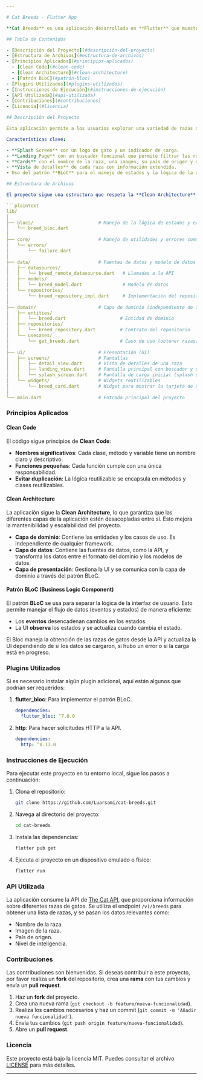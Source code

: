 ```yaml
---

# Cat Breeds - Flutter App

**Cat Breeds** es una aplicación desarrollada en **Flutter** que muestra una lista de razas de gatos obtenida de [The Cat API](https://developers.thecatapi.com/). La aplicación sigue principios de **Clean Code**, **Clean Architecture** y utiliza el patrón de diseño **BLoC** (Business Logic Component) para gestionar los estados y eventos de la aplicación.

## Tabla de Contenidos

- [Descripción del Proyecto](#descripción-del-proyecto)
- [Estructura de Archivos](#estructura-de-archivos)
- [Principios Aplicados](#principios-aplicados)
  - [Clean Code](#clean-code)
  - [Clean Architecture](#clean-architecture)
  - [Patrón BLoC](#patrón-bloc)
- [Plugins Utilizados](#plugins-utilizados)
- [Instrucciones de Ejecución](#instrucciones-de-ejecución)
- [API Utilizada](#api-utilizada)
- [Contribuciones](#contribuciones)
- [Licencia](#licencia)

## Descripción del Proyecto

Esta aplicación permite a los usuarios explorar una variedad de razas de gatos, filtrarlas mediante un buscador y acceder a información detallada de cada raza, incluyendo su país de origen, nivel de inteligencia y una descripción completa.

Características clave:

- **Splash Screen** con un logo de gato y un indicador de carga.
- **Landing Page** con un buscador funcional que permite filtrar las razas de gatos por nombre.
- **Cards** con el nombre de la raza, una imagen, su país de origen y nivel de inteligencia.
- **Vista de detalles** de cada raza con información extendida.
- Uso del patrón **BLoC** para el manejo de estados y la lógica de la aplicación.

## Estructura de Archivos

El proyecto sigue una estructura que respeta la **Clean Architecture**. A continuación, se presenta un desglose de las carpetas y archivos principales:

```plaintext
lib/
│
├── blocs/                        # Manejo de la lógica de estados y eventos con BLoC
│   └── breed_bloc.dart
│
├── core/                         # Manejo de utilidades y errores comunes
│   └── errors/
│       └── failure.dart
│
├── data/                         # Fuentes de datos y modelo de datos
│   ├── datasources/
│   │   └── breed_remote_datasource.dart   # Llamadas a la API
│   ├── models/
│   │   └── breed_model.dart               # Modelo de datos
│   └── repositories/
│       └── breed_repository_impl.dart     # Implementación del repositorio
│
├── domain/                       # Capa de dominio (independiente de frameworks)
│   ├── entities/
│   │   └── breed.dart                    # Entidad de dominio
│   ├── repositories/
│   │   └── breed_repository.dart         # Contrato del repositorio
│   └── usecases/
│       └── get_breeds.dart               # Caso de uso (obtener razas)
│
├── ui/                           # Presentación (UI)
│   ├── screens/                  # Pantallas
│   │   ├── detail_view.dart      # Vista de detalles de una raza
│   │   ├── landing_view.dart     # Pantalla principal con buscador y cards
│   │   └── splash_screen.dart    # Pantalla de carga inicial (splash screen)
│   └── widgets/                  # Widgets reutilizables
│       └── breed_card.dart       # Widget para mostrar la tarjeta de una raza
│
└── main.dart                     # Entrada principal del proyecto
```

### Principios Aplicados

#### Clean Code

El código sigue principios de **Clean Code**:

- **Nombres significativos**: Cada clase, método y variable tiene un nombre claro y descriptivo.
- **Funciones pequeñas**: Cada función cumple con una única responsabilidad.
- **Evitar duplicación**: La lógica reutilizable se encapsula en métodos y clases reutilizables.

#### Clean Architecture

La aplicación sigue la **Clean Architecture**, lo que garantiza que las diferentes capas de la aplicación estén desacopladas entre sí. Esto mejora la mantenibilidad y escalabilidad del proyecto.

- **Capa de dominio**: Contiene las entidades y los casos de uso. Es independiente de cualquier framework.
- **Capa de datos**: Contiene las fuentes de datos, como la API, y transforma los datos entre el formato del dominio y los modelos de datos.
- **Capa de presentación**: Gestiona la UI y se comunica con la capa de dominio a través del patrón BLoC.

#### Patrón BLoC (Business Logic Component)

El patrón **BLoC** se usa para separar la lógica de la interfaz de usuario. Esto permite manejar el flujo de datos (eventos y estados) de manera eficiente:

- Los **eventos** desencadenan cambios en los estados.
- La UI **observa** los estados y se actualiza cuando cambia el estado.

El Bloc maneja la obtención de las razas de gatos desde la API y actualiza la UI dependiendo de si los datos se cargaron, si hubo un error o si la carga está en progreso.

### Plugins Utilizados

Si es necesario instalar algún plugin adicional, aquí están algunos que podrían ser requeridos:

1. **flutter_bloc**: Para implementar el patrón BLoC.

   ```yaml
   dependencies:
     flutter_bloc: ^7.0.0
   ```

2. **http**: Para hacer solicitudes HTTP a la API.

   ```yaml
   dependencies:
     http: ^0.13.0
   ```

### Instrucciones de Ejecución

Para ejecutar este proyecto en tu entorno local, sigue los pasos a continuación:

1. Clona el repositorio:

   ```bash
   git clone https://github.com/Luarsami/cat-breeds.git
   ```

2. Navega al directorio del proyecto:

   ```bash
   cd cat-breeds
   ```

3. Instala las dependencias:

   ```bash
   flutter pub get
   ```

4. Ejecuta el proyecto en un dispositivo emulado o físico:

   ```bash
   flutter run
   ```

### API Utilizada

La aplicación consume la API de [The Cat API](https://developers.thecatapi.com/), que proporciona información sobre diferentes razas de gatos. Se utiliza el endpoint `/v1/breeds` para obtener una lista de razas, y se pasan los datos relevantes como:

- Nombre de la raza.
- Imagen de la raza.
- País de origen.
- Nivel de inteligencia.

### Contribuciones

Las contribuciones son bienvenidas. Si deseas contribuir a este proyecto, por favor realiza un **fork** del repositorio, crea una **rama** con tus cambios y envía un **pull request**.

1. Haz un **fork** del proyecto.
2. Crea una nueva rama (`git checkout -b feature/nueva-funcionalidad`).
3. Realiza los cambios necesarios y haz un commit (`git commit -m 'Añadir nueva funcionalidad'`).
4. Envía tus cambios (`git push origin feature/nueva-funcionalidad`).
5. Abre un **pull request**.

### Licencia

Este proyecto está bajo la licencia MIT. Puedes consultar el archivo [LICENSE](LICENSE) para más detalles.

---
```

